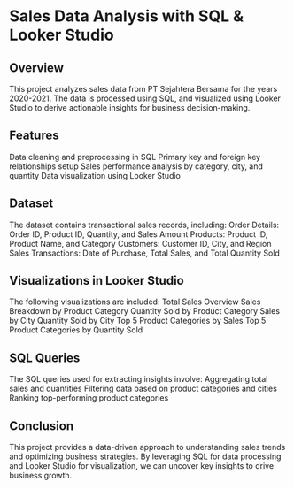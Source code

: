 # Sales Data Analysis with SQL & Looker Studio

## Overview
This project analyzes sales data from PT Sejahtera Bersama for the years 2020-2021. The data is processed using SQL, and visualized using Looker Studio to derive actionable insights for business decision-making.

## Features
Data cleaning and preprocessing in SQL
Primary key and foreign key relationships setup
Sales performance analysis by category, city, and quantity
Data visualization using Looker Studio

## Dataset
The dataset contains transactional sales records, including:
Order Details: Order ID, Product ID, Quantity, and Sales Amount
Products: Product ID, Product Name, and Category
Customers: Customer ID, City, and Region
Sales Transactions: Date of Purchase, Total Sales, and Total Quantity Sold

## Visualizations in Looker Studio
The following visualizations are included:
Total Sales Overview
Sales Breakdown by Product Category
Quantity Sold by Product Category
Sales by City
Quantity Sold by City
Top 5 Product Categories by Sales
Top 5 Product Categories by Quantity Sold

## SQL Queries
The SQL queries used for extracting insights involve:
Aggregating total sales and quantities
Filtering data based on product categories and cities
Ranking top-performing product categories

## Conclusion

This project provides a data-driven approach to understanding sales trends and optimizing business strategies. By leveraging SQL for data processing and Looker Studio for visualization, we can uncover key insights to drive business growth.
